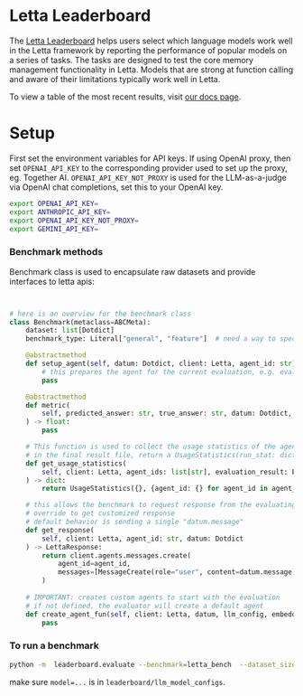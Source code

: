 # Letta Leaderboard

The [Letta Leaderboard](https://docs.letta.com/leaderboard) helps users select which language models work well in the Letta framework by reporting the performance of popular models on a series of tasks. The tasks are designed to test the core memory management functionality in Letta.  Models that are strong at function calling and aware of their limitations typically work well in Letta.

To view a table of the most recent results, visit [our docs page](https://docs.letta.com/leaderboard).

# Setup

First set the environment variables for API keys. If using OpenAI proxy, then set `OPENAI_API_KEY` to the corresponding provider used to set up the proxy, eg. Together AI. `OPENAI_API_KEY_NOT_PROXY` is used for the LLM-as-a-judge via OpenAI chat completions, set this to your OpenAI key.
```sh
export OPENAI_API_KEY=
export ANTHROPIC_API_KEY=
export OPENAI_API_KEY_NOT_PROXY=
export GEMINI_API_KEY=
```

### Benchmark methods
Benchmark class is used to encapsulate raw datasets and provide interfaces to letta apis:
```python


# here is an overview for the benchmark class
class Benchmark(metaclass=ABCMeta):
    dataset: list[Dotdict]
    benchmark_type: Literal["general", "feature"]  # need a way to specify feature

    @abstractmethod
    def setup_agent(self, datum: Dotdict, client: Letta, agent_id: str) -> None:
        # this prepares the agent for the current evaluation, e.g. evaluating archival memory requires inserting the context into the agent's memory
        pass

    @abstractmethod
    def metric(
        self, predicted_answer: str, true_answer: str, datum: Dotdict, agent_id=None
    ) -> float:
        pass

    # This function is used to collect the usage statistics of the agents
    # in the final result file, return a UsageStatistics(run_stat: dict[any, any], agent_stat[agent_id, any])
    def get_usage_statistics(
        self, client: Letta, agent_ids: list[str], evaluation_result: EvaluationResult
    ) -> dict:
        return UsageStatistics({}, {agent_id: {} for agent_id in agent_ids})

    # this allows the benchmark to request response from the evaluating agent
    # override to get customized response
    # default behavior is sending a single "datum.message" 
    def get_response(
        self, client: Letta, agent_id: str, datum: Dotdict
    ) -> LettaResponse:
        return client.agents.messages.create( 
            agent_id=agent_id,
            messages=[MessageCreate(role="user", content=datum.message)],
        )
    
    # IMPORTANT: creates custom agents to start with the evaluation
    # if not defined, the evaluator will create a default agent
    def create_agent_fun(self, client: Letta, datum, llm_config, embedding_config):
        pass
```

### To run a benchmark
```sh
python -m  leaderboard.evaluate --benchmark=letta_bench  --dataset_size=100 --timeout=100 --repeat=3 --benchmark_variable=core_memory_read_benchmark --model=openai-gpt-4.1-mini
```

make sure `model=...` is in `leaderboard/llm_model_configs`.
